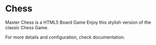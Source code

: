 # Chess
 
Master Chess is a HTML5 Board Game
Enjoy this stylish version of the classic Chess Game.

For more details and configuration, check documentation.
